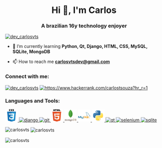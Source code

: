 <h1 align="center">Hi 👋, I'm Carlos</h1>
<h3 align="center">A brazilian 16y technology enjoyer</h3>

<p align="left"> <a href="https://twitter.com/dev_carlosvts" target="blank"><img src="https://img.shields.io/twitter/follow/dev_carlosvts?logo=twitter&style=for-the-badge" alt="dev_carlosvts" /></a> </p>

- 🌱 I’m currently learning **Python, Qt, Django, HTML, CSS, MySQL, SQLite, MongoDB**

- 📫 How to reach me **carlosvtsdev@gmail.com**

<h3 align="left">Connect with me:</h3>
<p align="left">
<a href="https://twitter.com/dev_carlosvts" target="blank"><img align="center" src="https://raw.githubusercontent.com/rahuldkjain/github-profile-readme-generator/master/src/images/icons/Social/twitter.svg" alt="dev_carlosvts" height="30" width="40" /></a>
<a href="https://www.hackerrank.com/https://www.hackerrank.com/carlostsouza?hr_r=1" target="blank"><img align="center" src="https://raw.githubusercontent.com/rahuldkjain/github-profile-readme-generator/master/src/images/icons/Social/hackerrank.svg" alt="https://www.hackerrank.com/carlostsouza?hr_r=1" height="30" width="40" /></a>
</p>

<h3 align="left">Languages and Tools:</h3>
<p align="left"> <a href="https://www.w3schools.com/css/" target="_blank" rel="noreferrer"> <img src="https://raw.githubusercontent.com/devicons/devicon/master/icons/css3/css3-original-wordmark.svg" alt="css3" width="40" height="40"/> </a> <a href="https://www.djangoproject.com/" target="_blank" rel="noreferrer"> <img src="https://cdn.worldvectorlogo.com/logos/django.svg" alt="django" width="40" height="40"/> </a> <a href="https://git-scm.com/" target="_blank" rel="noreferrer"> <img src="https://www.vectorlogo.zone/logos/git-scm/git-scm-icon.svg" alt="git" width="40" height="40"/> </a> <a href="https://www.w3.org/html/" target="_blank" rel="noreferrer"> <img src="https://raw.githubusercontent.com/devicons/devicon/master/icons/html5/html5-original-wordmark.svg" alt="html5" width="40" height="40"/> </a> <a href="https://www.mongodb.com/" target="_blank" rel="noreferrer"> <img src="https://raw.githubusercontent.com/devicons/devicon/master/icons/mongodb/mongodb-original-wordmark.svg" alt="mongodb" width="40" height="40"/> </a> <a href="https://www.mysql.com/" target="_blank" rel="noreferrer"> <img src="https://raw.githubusercontent.com/devicons/devicon/master/icons/mysql/mysql-original-wordmark.svg" alt="mysql" width="40" height="40"/> </a> <a href="https://www.python.org" target="_blank" rel="noreferrer"> <img src="https://raw.githubusercontent.com/devicons/devicon/master/icons/python/python-original.svg" alt="python" width="40" height="40"/> </a> <a href="https://www.qt.io/" target="_blank" rel="noreferrer"> <img src="https://upload.wikimedia.org/wikipedia/commons/0/0b/Qt_logo_2016.svg" alt="qt" width="40" height="40"/> </a> <a href="https://www.selenium.dev" target="_blank" rel="noreferrer"> <img src="https://raw.githubusercontent.com/detain/svg-logos/780f25886640cef088af994181646db2f6b1a3f8/svg/selenium-logo.svg" alt="selenium" width="40" height="40"/> </a> <a href="https://www.sqlite.org/" target="_blank" rel="noreferrer"> <img src="https://www.vectorlogo.zone/logos/sqlite/sqlite-icon.svg" alt="sqlite" width="40" height="40"/> </a> </p>

<p><img align="left" src="https://github-readme-stats.vercel.app/api/top-langs?username=carlosvts&show_icons=true&theme=dark&locale=en&layout=compact" alt="carlosvts" /></p>

<p>&nbsp;<img align="center" src="https://github-readme-stats.vercel.app/api?username=carlosvts&show_icons=true&theme=dark&locale=en" alt="carlosvts" /></p>

<p><img align="center" src="https://github-readme-streak-stats.herokuapp.com/?user=carlosvts&theme=dark" alt="carlosvts" /></p>
